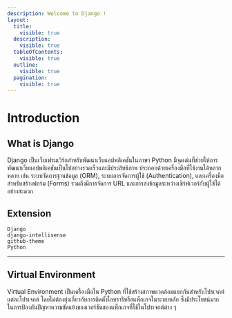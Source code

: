 ```yaml
---
description: Welcome to Django !
layout:
  title:
    visible: true
  description:
    visible: true
  tableOfContents:
    visible: true
  outline:
    visible: true
  pagination:
    visible: true
---
```


# Introduction

## What is Django

Django เป็นเว็บเฟรมเวิร์กสำหรับพัฒนาเว็บแอปพลิเคชันในภาษา Python มีจุดเด่นที่ช่วยให้การพัฒนาเว็บแอปพลิเคชันเป็นไปอย่างรวดเร็วและมีประสิทธิภาพ ประกอบด้วยเครื่องมือที่ใช้งานได้หลากหลาย เช่น ระบบจัดการฐานข้อมูล (ORM), ระบบการจัดการผู้ใช้ (Authentication), และเครื่องมือสำหรับสร้างฟอร์ม (Forms) รวมถึงมีการจัดการ URL และการส่งข้อมูลระหว่างเซิร์ฟเวอร์กับผู้ใช้ได้อย่างสะดวก


## Extension
```
Django
django-intellisense
github-theme
Python
```

***

## Virtual Environment

Virtual Environment เป็นเครื่องมือใน Python ที่ใช้สร้างสภาพแวดล้อมแยกกันสำหรับโปรเจกต์แต่ละโปรเจกต์ โดยไม่ต้องยุ่งเกี่ยวกับการติดตั้งไลบรารีหรือแพ็กเกจในระบบหลัก ซึ่งมีประโยชน์มากในการป้องกันปัญหาความขัดแย้งของเวอร์ชันของแพ็กเกจที่ใช้ในโปรเจกต์ต่าง ๆ

